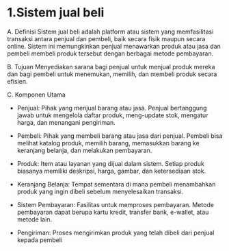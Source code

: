 # 1.Sistem jual beli
A. Definisi
Sistem jual beli adalah platform atau sistem yang memfasilitasi transaksi antara penjual dan pembeli, baik secara fisik maupun secara online. Sistem ini memungkinkan penjual menawarkan produk atau jasa dan pembeli membeli produk tersebut dengan berbagai metode pembayaran.

B. Tujuan
Menyediakan sarana bagi penjual untuk menjual produk mereka dan bagi pembeli untuk menemukan, memilih, dan membeli produk secara efisien.

C. Komponen Utama

+ Penjual: Pihak yang menjual barang atau jasa. Penjual bertanggung jawab untuk mengelola daftar produk, meng-update stok, mengatur harga, dan menangani pengiriman.

+ Pembeli: Pihak yang membeli barang atau jasa dari penjual. Pembeli bisa melihat katalog produk, memilih barang, memasukkan barang ke keranjang belanja, dan melakukan pembayaran.

+ Produk: Item atau layanan yang dijual dalam sistem. Setiap produk biasanya memiliki deskripsi, harga, gambar, dan ketersediaan stok.

+ Keranjang Belanja: Tempat sementara di mana pembeli menambahkan produk yang ingin dibeli sebelum menyelesaikan transaksi.

+ Sistem Pembayaran: Fasilitas untuk memproses pembayaran. Metode pembayaran dapat berupa kartu kredit, transfer bank, e-wallet, atau metode lain.

+ Pengiriman: Proses mengirimkan produk yang telah dibeli dari penjual kepada pembeli